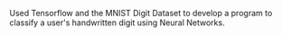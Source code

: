 Used Tensorflow and the MNIST Digit Dataset to develop a program to classify a user's handwritten digit using Neural Networks.
